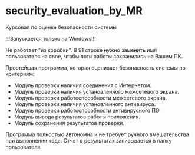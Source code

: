 # security_evaluation_by_MR
Курсовая по оценке безопасности системы

!!!Запускается только на Windows!!!

Не работает "из коробки". В 91 строке нужно заменить имя пользователя на свое, чтобы логи работы сохранились на Вашем ПК.

Простейшая программа, которая оценивает безопасность системы по критериям:
- Модуль проверки наличия соединения с Интернетом.
- Модуль проверки наличия установленного межсетевого экрана.
- Модуль проверки работоспособности межсетевого экрана.
- Модуль проверки наличия установленного антивируса.
- Модуль проверки работоспособности антивирусного ПО.
- Модуль вывода результатов работы приложения.
- Модуль сохранения результатов проверки.

Программа полностью автономна и не требует ручного вмешательства при выполнении кода. Отчет о результатах записывается в папку пользователя.
